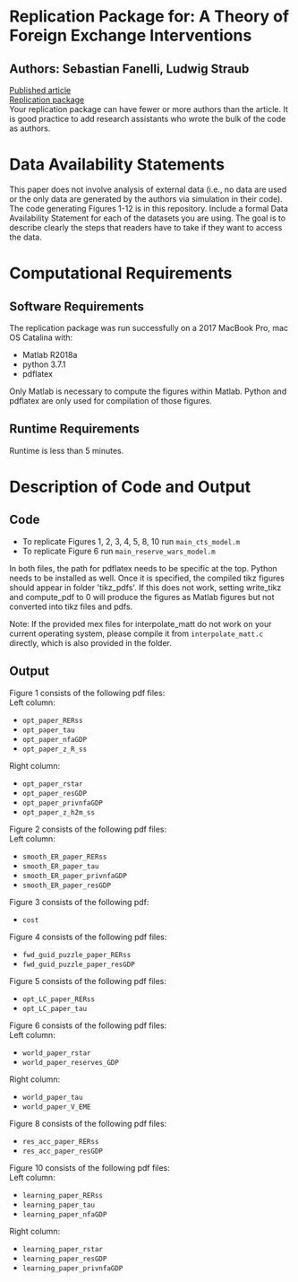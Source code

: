 # Replication Package for: A Theory of Foreign Exchange Interventions
## Authors: Sebastian Fanelli, Ludwig Straub
[Published article](https://doi.org/10.1093/restud/rdab013)<br/>
[Replication package](http://doi.org/10.5281/zenodo.4452649)<br/>
<annotate>Your replication package can have fewer or more authors than the article. It is good practice to add research assistants who wrote the bulk of the code as authors.</annotate><br/>
# Data Availability Statements
This paper does not involve analysis of external data (i.e., no data are used or the only data are generated by the authors via simulation in their code). The code generating Figures 1-12 is in this repository.
<annotate>Include a formal Data Availability Statement for each of the datasets you are using. The goal is to describe clearly the steps that readers have to take if they want to access the data.</annotate><br/>

# Computational Requirements
## Software Requirements
The replication package was run successfully on a 2017 MacBook Pro, mac OS Catalina with:
 - Matlab R2018a
 - python 3.7.1
 - pdflatex

Only Matlab is necessary to compute the figures within Matlab. Python and pdflatex are only used for compilation of those figures.

## Runtime Requirements
Runtime is less than 5 minutes.
# Description of Code and Output
## Code
- To replicate Figures 1, 2, 3, 4, 5, 8, 10 run `main_cts_model.m`
- To replicate Figure 6 run `main_reserve_wars_model.m`<br/>

In both files, the path for pdflatex needs to be specific at the top. Python needs to be installed as well. Once it is specified, the compiled tikz figures should appear in folder 'tikz_pdfs'. If this does not work, setting write_tikz and compute_pdf to 0 will produce the figures as Matlab figures but not converted into tikz files and pdfs.<br/>

Note: If the provided mex files for interpolate_matt do not work on your current operating system, please compile it from `interpolate_matt.c` directly, which is also provided in the folder.
## Output
Figure 1 consists of the following pdf files:<br/>
Left column:<br/>
* `opt_paper_RERss`
* `opt_paper_tau`
* `opt_paper_nfaGDP`
* `opt_paper_z_R_ss`

Right column:<br/>
* `opt_paper_rstar`
* `opt_paper_resGDP`
* `opt_paper_privnfaGDP`
* `opt_paper_z_h2m_ss`

Figure 2 consists of the following pdf files:<br/>
Left column:<br/>
* `smooth_ER_paper_RERss`
* `smooth_ER_paper_tau`
* `smooth_ER_paper_privnfaGDP`
* `smooth_ER_paper_resGDP`

Figure 3 consists of the following pdf:<br/>
* `cost`

Figure 4 consists of the following pdf files:<br/>
* `fwd_guid_puzzle_paper_RERss`
* `fwd_guid_puzzle_paper_resGDP`

Figure 5 consists of the following pdf files:<br/>
* `opt_LC_paper_RERss`
* `opt_LC_paper_tau`

Figure 6 consists of the following pdf files:<br/>
Left column:<br/>
* `world_paper_rstar`
* `world_paper_reserves_GDP`

Right column:<br/>
* `world_paper_tau`
* `world_paper_V_EME`

Figure 8 consists of the following pdf files:<br/>
* `res_acc_paper_RERss`
* `res_acc_paper_resGDP`

Figure 10 consists of the following pdf files:<br/>
Left column:<br/>
* `learning_paper_RERss`
* `learning_paper_tau`
* `learning_paper_nfaGDP`

Right column:<br/>
* `learning_paper_rstar`
* `learning_paper_resGDP`
* `learning_paper_privnfaGDP`
